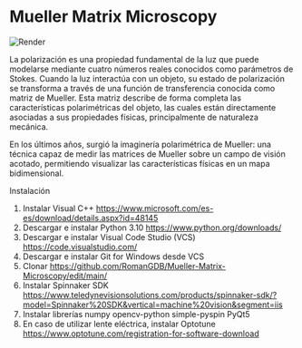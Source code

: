 # Mueller Matrix Microscopy

![Render](https://github.com/user-attachments/assets/d136ebd3-fe9c-47ab-9521-c0ecb94bcf7b)


La polarización es una propiedad fundamental de la luz que puede modelarse mediante cuatro números reales conocidos como parámetros de Stokes. Cuando la luz interactúa con un objeto, su estado de polarización se transforma a través de una función de transferencia conocida como matriz de Mueller. Esta matriz describe de forma completa las características polarimétricas del objeto, las cuales están directamente asociadas a sus propiedades físicas, principalmente de naturaleza mecánica.

En los últimos años, surgió la imaginería polarimétrica de Mueller: una técnica capaz de medir las matrices de Mueller sobre un campo de visión acotado, permitiendo visualizar las características físicas en un mapa bidimensional.



Instalación
1) Instalar Visual C++ https://www.microsoft.com/es-es/download/details.aspx?id=48145
2) Descargar e instalar Python 3.10 https://www.python.org/downloads/
3) Descargar e instalar Visual Code Studio (VCS) https://code.visualstudio.com/
4) Descargar e instalar Git for Windows desde VCS
5) Clonar https://github.com/RomanGDB/Mueller-Matrix-Microscopy/edit/main/
6) Instalar Spinnaker SDK https://www.teledynevisionsolutions.com/products/spinnaker-sdk/?model=Spinnaker%20SDK&vertical=machine%20vision&segment=iis
7) Instalar librerías numpy opencv-python simple-pyspin PyQt5
8) En caso de utilizar lente eléctrica, instalar Optotune https://www.optotune.com/registration-for-software-download
